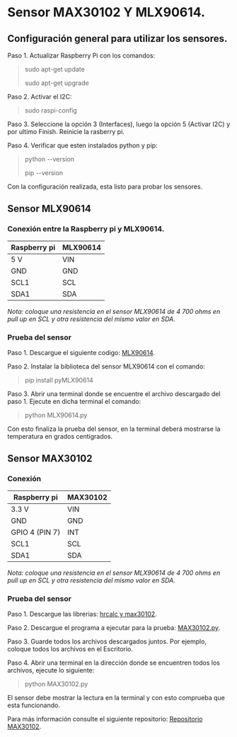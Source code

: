 # Sensor MAX30102 Y MLX90614.

## Configuración general para utilizar los sensores.

Paso 1. Actualizar Raspberry Pi con los comandos:
> sudo apt-get update
> 
> sudo apt-get upgrade


Paso 2. Activar el I2C:
> sudo raspi-config

Paso 3. Seleccione la opción 3 (Interfaces), luego la opción 5 (Activar I2C) y por ultimo Finish. Reinicie la rasberry pi.

Paso 4. Verificar que esten instalados python y pip:

> python --version
> 
> pip --version

Con la configuración realizada, esta listo para probar los sensores.

## Sensor MLX90614
### Conexión entre la Raspberry pi y MLX90614.

|Raspberry pi   |MLX90614   |
| ------------ | ------------ |
|5 V   |VIN   |
|GND   |GND   |
|SCL1   |SCL   |
|SDA1   |SDA   |

*Nota: coloque una resistencia en el sensor MLX90614 de 4 700 ohms en pull up en SCL y otra resistencia del mismo valor en SDA.*

### Prueba del sensor
Paso 1. Descargue el siguiente codigo: [MLX90614](https://github.com/antomoreno21/Prueba-de-sensores-/tree/main/MLX90614 "MLX90614").

Paso 2. Instalar la biblioteca del sensor MLX90614 con el comando:
> pip install pyMLX90614

Paso 3. Abrir una terminal donde se encuentre el archivo descargado del paso 1. Ejecute en dicha terminal el comando:
> python MLX90614.py

Con esto finaliza la prueba del sensor, en la terminal deberá mostrarse la temperatura en grados centigrados.

## Sensor MAX30102

### Conexión

|Raspberry pi   |MAX30102   |
| ------------ | ------------ |
|3.3 V   |VIN   |
|GND   |GND   |
|GPIO 4 (PIN 7)   |INT|
|SCL1   |SCL   |
|SDA1   |SDA   |

*Nota: coloque una resistencia en el sensor MLX90614 de 4 700 ohms en pull up en SCL y otra resistencia del mismo valor en SDA.*

### Prueba del sensor

Paso 1. Descargue las librerias: [hrcalc y max30102](https://github.com/antomoreno21/Prueba-de-sensores-/tree/main/MAX30102/Librerias).

Paso 2. Descargue el programa a ejecutar para la prueba: [MAX30102.py](https://github.com/antomoreno21/Prueba-de-sensores-/tree/main/MAX30102).

Paso 3. Guarde todos los archivos descargados juntos. Por ejemplo, coloque todos los archivos en el Escritorio.

Paso 4. Abrir una terminal en la dirección donde se encuentren todos los archivos, ejecute lo siguiente:
> python MAX30102.py

El sensor debe mostrar la lectura en la terminal y con esto comprueba que esta funcionando.

Para más información consulte el siguiente repositorio: [Repositorio MAX30102](https://github.com/vrano714/max30102-tutorial-raspberrypi).

